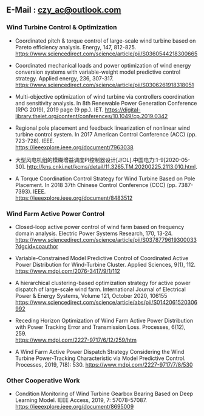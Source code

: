## E-Mail : czy_ac@outlook.com
### Wind Turbine Control & Optimization
* Coordinated pitch & torque control of large-scale wind turbine based on Pareto efficiency analysis. Energy, 147, 812-825.  https://www.sciencedirect.com/science/article/pii/S0360544218300665
  
* Coordinated mechanical loads and power optimization of wind energy conversion systems with variable-weight model predictive control strategy. Applied energy, 236, 307-317.  
https://www.sciencedirect.com/science/article/pii/S0306261918318051

* Multi-objective optimization of wind turbine via controllers coordination and sensitivity analysis. In 8th Renewable Power Generation Conference (RPG 2019), 2019 page (9 pp.). IET. 
https://digital-library.theiet.org/content/conferences/10.1049/cp.2019.0342
  
* Regional pole placement and feedback linearization of nonlinear wind turbine control system. In 2017 American Control Conference (ACC) (pp. 723-728). IEEE.  
https://ieeexplore.ieee.org/document/7963038

* 大型风电机组的模糊增益调度PI控制器设计[J/OL].中国电力:1-9[2020-05-30].
http://kns.cnki.net/kcms/detail/11.3265.TM.20200225.2113.010.html.
  
* A Torque Coordination Control Strategy for Wind Turbine Based on Pole Placement. In 2018 37th Chinese Control Conference (CCC) (pp. 7387-7393). IEEE.  
https://ieeexplore.ieee.org/document/8483512
  
### Wind Farm Active Power Control
* Closed-loop active power control of wind farm based on frequency domain analysis. Electric Power Systems Research, 170, 13-24.  
https://www.sciencedirect.com/science/article/pii/S0378779619300033?dgcid=coauthor
  
* Variable-Constrained Model Predictive Control of Coordinated Active Power Distribution for Wind-Turbine Cluster. Applied Sciences, 9(1), 112.  
https://www.mdpi.com/2076-3417/9/1/112

* A hierarchical clustering-based optimization strategy for active power dispatch of large-scale wind farm. International Journal of Electrical Power & Energy Systems, Volume 121, October 2020, 106155
https://www.sciencedirect.com/science/article/abs/pii/S0142061520306992
  
* Receding Horizon Optimization of Wind Farm Active Power Distribution with Power Tracking Error and Transmission Loss. Processes, 6(12), 259.  
https://www.mdpi.com/2227-9717/6/12/259/htm

* A Wind Farm Active Power Dispatch Strategy Considering the Wind Turbine Power-Tracking Characteristic via Model Predictive Control. Processes, 2019, 7(8): 530.
https://www.mdpi.com/2227-9717/7/8/530

### Other Cooperative Work
* Condition Monitoring of Wind Turbine Gearbox Bearing Based on Deep Learning Model. IEEE Access, 2019, 7: 57078-57087.
https://ieeexplore.ieee.org/document/8695009
